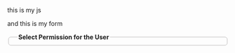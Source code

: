 <script>
document.addEventListener("DOMContentLoaded", function () {

    // --- Pagination Logic ---
    const rowsPerPage = 5;
    const table = document.querySelector("#MainContent_userPermissions");
    const rows = table.querySelectorAll("tbody tr:not(:first-child)"); // Skip header
    const paginationContainer = document.getElementById("pagination");

    let currentPage = 1;
    const totalPages = Math.ceil(rows.length / rowsPerPage);

    function showPage(page) {
        // Hide all rows
        rows.forEach((row, index) => {
            row.style.display = (index >= (page - 1) * rowsPerPage && index < page * rowsPerPage)
                ? ""
                : "none";
        });

        // Highlight active page button
        const buttons = paginationContainer.querySelectorAll("button");
        buttons.forEach(btn => btn.classList.remove("active"));
        const activeButton = paginationContainer.querySelector(`button[data-page="${page}"]`);
        if (activeButton) activeButton.classList.add("active");
    }

    function renderPagination() {
        paginationContainer.innerHTML = "";

        if (totalPages <= 1) return; // No need for pagination if only one page

        for (let i = 1; i <= totalPages; i++) {
            const btn = document.createElement("button");
            btn.textContent = i;
            btn.className = "btn btn-sm btn-outline-primary m-1";
            btn.setAttribute("data-page", i);
            btn.addEventListener("click", function () {
                currentPage = i;
                showPage(i);
            });
            paginationContainer.appendChild(btn);
        }

        showPage(1);
    }

    renderPagination();
});
</script>
<div id="pagination" class="mt-2 text-center"></div>

<style>
#pagination button.active {
    background-color: #4e4c97;
    color: white;
    border-color: #4e4c97;
}
</style>



<!-- Include SweetAlert2 (if not already added) -->
<script src="https://cdn.jsdelivr.net/npm/sweetalert2@11"></script>

<script>
    document.addEventListener("DOMContentLoaded", function () {

        // --- Your existing Pno & permission logic stays above ---

        // --- Handle "AllowAll" checkbox behavior ---
        document.querySelectorAll('input[name*="AllowAll"]').forEach(allCheckbox => {
            allCheckbox.addEventListener("change", function () {
                const row = this.closest("tr");
                if (row) {
                    const checkboxes = row.querySelectorAll('input[type="checkbox"]:not([name*="AllowAll"])');
                    checkboxes.forEach(cb => cb.checked = this.checked);
                }
            });
        });

        // --- Sync "All" checkbox when individual boxes are toggled ---
        document.querySelectorAll('input[type="checkbox"]:not([name*="AllowAll"])').forEach(cb => {
            cb.addEventListener("change", function () {
                const row = this.closest("tr");
                const allCheckbox = row.querySelector('input[name*="AllowAll"]');
                const allChecked = Array.from(row.querySelectorAll('input[type="checkbox"]:not([name*="AllowAll"])')).every(c => c.checked);
                allCheckbox.checked = allChecked;
            });
        });

        // --- SweetAlert confirmation on Save ---
        const saveButton = document.getElementById("MainContent_btnSave");
        const form = saveButton.closest("form");

        saveButton.addEventListener("click", function (event) {
            event.preventDefault(); // Stop immediate form submission

            Swal.fire({
                title: "Confirm Save",
                text: "Are you sure you want to save these permissions?",
                icon: "question",
                showCancelButton: true,
                confirmButtonColor: "#3085d6",
                cancelButtonColor: "#d33",
                confirmButtonText: "Yes, Save it!",
                cancelButtonText: "Cancel"
            }).then((result) => {
                if (result.isConfirmed) {
                    form.submit(); // Submit form if confirmed
                }
            });
        });
    });
</script>



this is my js 

<script>
    var pnoEnameList = @Html.Raw(JsonConvert.SerializeObject(ViewBag.PnoEnameList ?? new object[0]));
    var userPermissions = @Html.Raw(JsonConvert.SerializeObject(ViewBag.UserPermissions ?? new object[0]));

    document.addEventListener("DOMContentLoaded", function () {
        document.getElementById("Pno").addEventListener("input", function () {
            var pno = this.value;
            console.log("Entered PNO:", pno);
            console.log("All users:", pnoEnameList);

            var user = pnoEnameList.find(u => u.ema_perno == pno);

            if (user) {
                console.log("Matched user:", user);
                document.getElementById("Name").value = user.ema_ename;
                document.getElementById("UserId").value = user.ema_perno;
                document.getElementById("formContainer").style.display = "block";

                // Reset all checkboxes
                document.querySelectorAll('input[type="checkbox"]').forEach(cb => cb.checked = false);

                // Apply user permissions
                var userPermissionsList = userPermissions.filter(p => p.UserId == user.ema_perno);
                console.log("User permissions:", userPermissionsList);

                userPermissionsList.forEach(permission => {
                    let row = document.querySelector(`input[type="hidden"][name^="FormPermissions"][value="${permission.FormId}"]`)?.closest("tr");
                    if (row) {
                        if (permission.AllowRead) row.querySelector('input[name*="AllowRead"]').checked = true;
                        if (permission.AllowWrite) row.querySelector('input[name*="AllowWrite"]').checked = true;
                        if (permission.AllowModify) row.querySelector('input[name*="AllowModify"]').checked = true;
                        if (permission.AllowDelete) row.querySelector('input[name*="AllowDelete"]').checked = true;
                        if (permission.AllowAll) row.querySelector('input[name*="AllowAll"]').checked = true;
                    }
                });

            } else {
                document.getElementById("Name").value = "";
                document.getElementById("UserId").value = "";
                document.getElementById("formContainer").style.display = "none";
                document.querySelectorAll('input[type="checkbox"]').forEach(cb => cb.checked = false);
            }
        });
    });
</script>

and this is my form 
<form asp-action="UserPermission" asp-controller="User" method="post">
    <fieldset class="mt-2" style="border:1px solid #bfbebe;padding:5px 20px 5px 20px;border-radius:6px">
        <legend class="legend"><b>Select Permission for the User</b></legend>
        <div class="form" id="formContainer" style="display:none;">
            <div class="w-100 border" style="overflow:auto;height:250px;">
                <table class="table-hover table-responsive-sm" cellspacing="0" cellpadding="4" id="MainContent_userPermissions" style="color:#333333;width:100%;border-collapse:collapse;">
                    <tbody>
                        <tr style="color:White;background-color:#49477a;font-size:Smaller;font-weight:bold;">
                            <th align="left" scope="col">Form Name</th>
                          
                            <th scope="col">Read</th>
                            <th scope="col">Create</th>
                            <th scope="col">Update</th>
                            <th scope="col">Delete</th>
                            <th scope="col">All</th>
                        </tr>

                        
                        @if (ViewBag.formList != null)
                        {
                            var formList = ViewBag.formList as List<AppFormDetail>;
                            int rowIndex = 0;

                            @foreach (var form in formList)
                            {
                                string bgColor = (rowIndex % 2 == 1 && rowIndex != 0) ? "#e3dff3" : "transparent";
                                <tr style="color:#333333; background-color:@bgColor; font-size:Smaller;">
                                    <td style="width:50%;">
                                        <input type="hidden" name="FormPermissions[@rowIndex].FormId" value="@form.Id" />
                                        <span>@form.Description</span>
                                    </td>

                                    <td style="width:100px;">
                                        <input type="checkbox" name="FormPermissions[@rowIndex].AllowRead" value="true">
                                        <label class="control-label">&nbsp;Read</label>
                                    </td>
                                    <td style="width:100px;">
                                        <input type="checkbox" name="FormPermissions[@rowIndex].AllowWrite" value="true">
                                        <label class="control-label">&nbsp;Create</label>
                                    </td>
                                    <td style="width:100px;">
                                        <input type="checkbox" name="FormPermissions[@rowIndex].AllowModify" value="true">
                                        <label class="control-label">&nbsp;Modify</label>
                                    </td>
                                    <td style="width:100px;">
                                        <input type="checkbox" name="FormPermissions[@rowIndex].AllowDelete" value="true">
                                        <label class="control-label">&nbsp;Delete</label>
                                    </td>
                                    <td style="width:100px;">
                                        <input type="checkbox" name="FormPermissions[@rowIndex].AllowAll" value="true">
                                        <label class="control-label">&nbsp;All</label>
                                    </td>
                                </tr>
                                rowIndex++;
                            }
                        }
                    </tbody>
                </table>
            </div>

            <div class="row m-0 justify-content-center mt-2">
                <input type="hidden" id="UserId" name="UserId" />
                <input type="submit" value="Save" id="MainContent_btnSave" class="btn btn-primary btn-sm col-sm-1">
            </div>
        </div>
    </fieldset>
</form>

 I want that when user clicks on All checkbox all checkboxes selected of that row 
